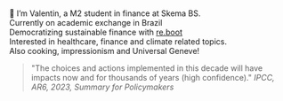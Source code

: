 <p class="my-text">
    👋 I’m Valentin, a M2 student in finance at Skema BS.
    Currently on academic exchange in Brazil
    Democratizing sustainable finance with <a href="https://www.reboot-asso.com/">re.boot</a>
    Interested in healthcare, finance and climate related topics.
    Also cooking, impressionism and Universal Geneve!
</p>

<style>
    .my-text {
        white-space: pre-line;
    }
</style>


>"The choices and actions implemented in this decade will have impacts now and for thousands of years (high confidence)." 
*IPCC, AR6, 2023, Summary for Policymakers*